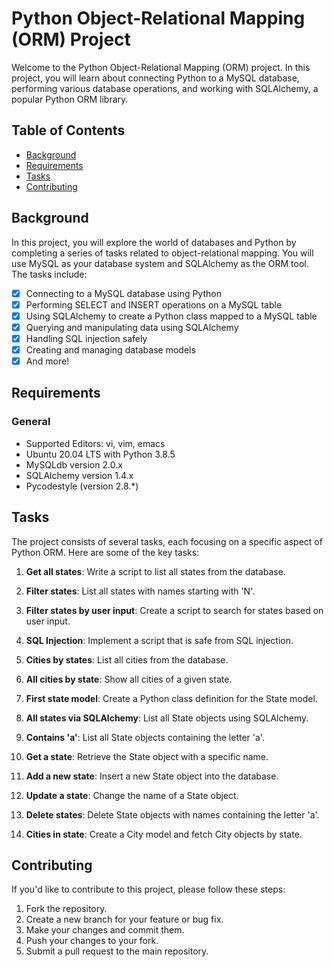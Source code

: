 
# Python Object-Relational Mapping (ORM) Project


Welcome to the Python Object-Relational Mapping (ORM) project. In this project, you will learn about connecting Python to a MySQL database, performing various database operations, and working with SQLAlchemy, a popular Python ORM library.

## Table of Contents
- [Background](#background)
- [Requirements](#requirements)
- [Tasks](#tasks)
- [Contributing](#contributing)


## Background

In this project, you will explore the world of databases and Python by completing a series of tasks related to object-relational mapping. You will use MySQL as your database system and SQLAlchemy as the ORM tool. The tasks include:

- [x] Connecting to a MySQL database using Python
- [x] Performing SELECT and INSERT operations on a MySQL table
- [x] Using SQLAlchemy to create a Python class mapped to a MySQL table
- [x] Querying and manipulating data using SQLAlchemy
- [x] Handling SQL injection safely
- [x] Creating and managing database models
- [x] And more!

## Requirements

### General
- Supported Editors: vi, vim, emacs
- Ubuntu 20.04 LTS with Python 3.8.5
- MySQLdb version 2.0.x
- SQLAlchemy version 1.4.x
- Pycodestyle (version 2.8.*)

## Tasks

The project consists of several tasks, each focusing on a specific aspect of Python ORM. Here are some of the key tasks:

1. **Get all states**: Write a script to list all states from the database.

2. **Filter states**: List all states with names starting with 'N'.

3. **Filter states by user input**: Create a script to search for states based on user input.

4. **SQL Injection**: Implement a script that is safe from SQL injection.

5. **Cities by states**: List all cities from the database.

6. **All cities by state**: Show all cities of a given state.

7. **First state model**: Create a Python class definition for the State model.

8. **All states via SQLAlchemy**: List all State objects using SQLAlchemy.

9. **Contains 'a'**: List all State objects containing the letter 'a'.

10. **Get a state**: Retrieve the State object with a specific name.

11. **Add a new state**: Insert a new State object into the database.

12. **Update a state**: Change the name of a State object.

13. **Delete states**: Delete State objects with names containing the letter 'a'.

14. **Cities in state**: Create a City model and fetch City objects by state.

## Contributing

If you'd like to contribute to this project, please follow these steps:

1. Fork the repository.
2. Create a new branch for your feature or bug fix.
3. Make your changes and commit them.
4. Push your changes to your fork.
5. Submit a pull request to the main repository.

